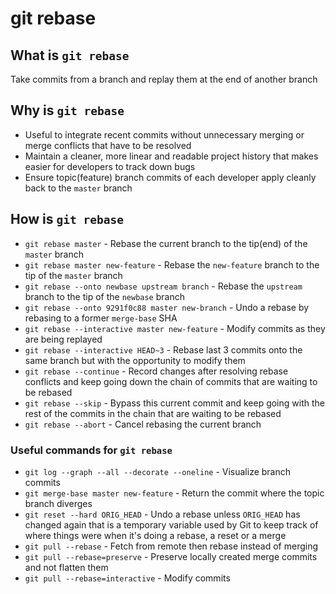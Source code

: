 # git rebase

## What is `git rebase`
Take commits from a branch and replay them at the end of another branch

## Why is `git rebase`
* Useful to integrate recent commits without unnecessary merging or merge conflicts that have to be resolved
* Maintain a cleaner, more linear and readable project history that makes easier for developers to track down bugs
* Ensure topic(feature) branch commits of each developer apply cleanly back to the `master` branch

## How is `git rebase`
* `git rebase master` - Rebase the current branch to the tip(end) of the `master` branch
* `git rebase master new-feature` - Rebase the `new-feature` branch to the tip of the `master` branch
* `git rebase --onto newbase upstream branch` - Rebase the `upstream` branch to the tip of the `newbase` branch
* `git rebase --onto 9291f0c88 master new-branch` - Undo a rebase by rebasing to a former `merge-base` SHA
* `git rebase --interactive master new-feature` - Modify commits as they are being replayed
* `git rebase --interactive HEAD~3` - Rebase last 3 commits onto the same branch but with the opportunity to modify them
* `git rebase --continue` - Record changes after resolving rebase conflicts and keep going down the chain of commits that are waiting to be rebased
* `git rebase --skip` - Bypass this current commit and keep going with the rest of the commits in the chain that are waiting to be rebased
* `git rebase --abort` - Cancel rebasing the current branch

### Useful commands for `git rebase`
* `git log --graph --all --decorate --oneline` - Visualize branch commits
* `git merge-base master new-feature` - Return the commit where the topic branch diverges
* `git reset --hard ORIG_HEAD` - Undo a rebase unless `ORIG_HEAD` has changed again that is a temporary variable used by Git to keep track of where things were when it's doing a rebase, a reset or a merge
* `git pull --rebase` - Fetch from remote then rebase instead of merging
* `git pull --rebase=preserve` - Preserve locally created merge commits and not flatten them
* `git pull --rebase=interactive` - Modify commits
